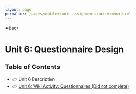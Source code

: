 ```yaml
---
layout: page
permalink: /pages/module5/unit-assignments/unit6/m5u6.html
---
```


⬅️[Back](/pages/module5.html)

# Unit 6: Questionnaire Design

## Table of Contents

- 👉 [Unit 6 Description](/pages/module5/unit-assignments/unit6/m5u6-description.html)
- 👉 [Unit 6: Wiki Activity: Questionnaires (Did not complete)](/pages/module5/unit-assignments/unit6/m5u6-wikiactivity.html)
